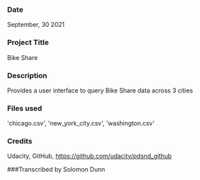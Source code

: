 ### Date
September, 30 2021

### Project Title
Bike Share 

### Description
Provides a user interface to query Bike Share data across 3 cities 

### Files used
'chicago.csv', 'new_york_city.csv', 'washington.csv' 

### Credits
Udacity, GitHub, https://github.com/udacity/pdsnd_github 

###Transcribed by
Solomon Dunn